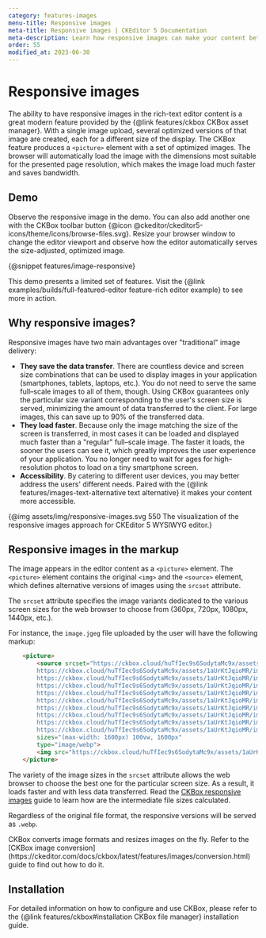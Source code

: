 ```yaml
---
category: features-images
menu-title: Responsive images
meta-title: Responsive images | CKEditor 5 Documentation
meta-description: Learn how responsive images can make your content better.
order: 55
modified_at: 2023-06-30
---
```


# Responsive images

The ability to have responsive images in the rich-text editor content is a great modern feature provided by the {@link features/ckbox CKBox asset manager}. With a single image upload, several optimized versions of that image are created, each for a different size of the display. The CKBox feature produces a `<picture>` element with a set of optimized images. The browser will automatically load the image with the dimensions most suitable for the presented page resolution, which makes the image load much faster and saves bandwidth.

## Demo

Observe the responsive image in the demo. You can also add another one with the CKBox toolbar button {@icon @ckeditor/ckeditor5-icons/theme/icons/browse-files.svg}. Resize your browser window to change the editor viewport and observe how the editor automatically serves the size-adjusted, optimized image.

{@snippet features/image-responsive}

<info-box info>
	This demo presents a limited set of features. Visit the {@link examples/builds/full-featured-editor feature-rich editor example} to see more in action.
</info-box>

## Why responsive images?

Responsive images have two main advantages over "traditional" image delivery:

* **They save the data transfer**. There are countless device and screen size combinations that can be used to display images in your application (smartphones, tablets, laptops, etc.). You do not need to serve the same full–scale images to all of them, though. Using CKBox guarantees only the particular size variant corresponding to the user's screen size is served, minimizing the amount of data transferred to the client. For large images, this can save up to 90% of the transferred data.
* **They load faster**. Because only the image matching the size of the screen is transferred, in most cases it can be loaded and displayed much faster than a "regular" full–scale image. The faster it loads, the sooner the users can see it, which greatly improves the user experience of your application. You no longer need to wait for ages for high–resolution photos to load on a tiny smartphone screen.
* **Accessibility**. By catering to different user devices, you may better address the users' different needs. Paired with the {@link features/images-text-alternative text alternative} it makes your content more accessible.

{@img assets/img/responsive-images.svg 550 The visualization of the responsive images approach for CKEditor&nbsp;5 WYSIWYG editor.}

## Responsive images in the markup

The image appears in the editor content as a `<picture>` element. The `<picture>` element contains the original `<img>` and the `<source>` element, which defines alternative versions of images using the `srcset` attribute.

The `srcset` attribute specifies the image variants dedicated to the various screen sizes for the web browser to choose from (360px, 720px, 1080px, 1440px, etc.).

For instance, the `image.jgeg` file uploaded by the user will have the following markup:

```html
	<picture>
		<source srcset="https://ckbox.cloud/huTfIec9s6SodytaMc9x/assets/1aUrKtJqioMR/images/160.webp 160w,
		https://ckbox.cloud/huTfIec9s6SodytaMc9x/assets/1aUrKtJqioMR/images/320.webp 320w,
		https://ckbox.cloud/huTfIec9s6SodytaMc9x/assets/1aUrKtJqioMR/images/480.webp 480w,
		https://ckbox.cloud/huTfIec9s6SodytaMc9x/assets/1aUrKtJqioMR/images/640.webp 640w,
		https://ckbox.cloud/huTfIec9s6SodytaMc9x/assets/1aUrKtJqioMR/images/800.webp 800w,
		https://ckbox.cloud/huTfIec9s6SodytaMc9x/assets/1aUrKtJqioMR/images/960.webp 960w,
		https://ckbox.cloud/huTfIec9s6SodytaMc9x/assets/1aUrKtJqioMR/images/1120.webp 1120w,
		https://ckbox.cloud/huTfIec9s6SodytaMc9x/assets/1aUrKtJqioMR/images/1280.webp 1280w,
		https://ckbox.cloud/huTfIec9s6SodytaMc9x/assets/1aUrKtJqioMR/images/1440.webp 1440w,
		https://ckbox.cloud/huTfIec9s6SodytaMc9x/assets/1aUrKtJqioMR/images/1600.webp 1600w"
		sizes="(max-width: 1600px) 100vw, 1600px"
		type="image/webp">
		<img src="https://ckbox.cloud/huTfIec9s6SodytaMc9x/assets/1aUrKtJqioMR/images/1600.jpeg" alt="Snowdrop" data-ckbox-resource-id="M0tgMczsDphw">
	</picture>
```

The variety of the image sizes in the `srcset` attribute allows the web browser to choose the best one for the particular screen size. As a result, it loads faster and with less data transferred. Read the [CKBox responsive images](https://ckeditor.com/docs/ckbox/latest/features/images/responsive-images.html) guide to learn how are the intermediate file sizes calculated.

Regardless of the original file format, the responsive versions will be served as `.webp`.

<info-box>
	CKBox converts image formats and resizes images on the fly. Refer to the [CKBox image conversion](https://ckeditor.com/docs/ckbox/latest/features/images/conversion.html) guide to find out how to do it.
</info-box>

## Installation

For detailed information on how to configure and use CKBox, please refer to the {@link features/ckbox#installation CKBox file manager} installation guide.
